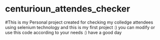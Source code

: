 # centurioun_attendes_checker

#This is my Personal project created for checking my colledge 
attendees using selenium technology and this is my first project :)
you can modify or use this code according to your needs :) have a good day
